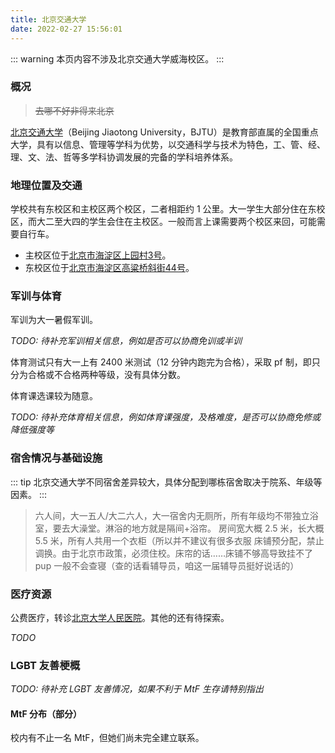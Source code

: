```yaml
---
title: 北京交通大学
date: 2022-02-27 15:56:01
---
```


::: warning
本页内容不涉及北京交通大学威海校区。
:::

### 概况

> ~~去哪不好非得来北京~~

[北京交通大学](https://www.bjtu.edu.cn)（Beijing Jiaotong University，BJTU）是教育部直属的全国重点大学，具有以信息、管理等学科为优势，以交通科学与技术为特色，工、管、经、理、文、法、哲等多学科协调发展的完备的学科培养体系。

### 地理位置及交通

学校共有东校区和主校区两个校区，二者相距约 1 公里。大一学生大部分住在东校区，而大二至大四的学生会住在主校区。一般而言上课需要两个校区来回，可能需要自行车。

- 主校区位于[北京市海淀区上园村3号](https://amap.com/place/B000A81K18)。
- 东校区位于[北京市海淀区高粱桥斜街44号](https://amap.com/place/B000A4EBC7)。

### 军训与体育

军训为大一暑假军训。

_TODO: 待补充军训相关信息，例如是否可以协商免训或半训_

体育测试只有大一上有 2400 米测试（12 分钟内跑完为合格），采取 pf 制，即只分为合格或不合格两种等级，没有具体分数。
<!--这仅是（指派性别）男生的标准吗，还是所有人通用？-->

体育课选课较为随意。

_TODO: 待补充体育相关信息，例如体育课强度，及格难度，是否可以协商免修或降低强度等_

### 宿舍情况与基础设施

::: tip
北京交通大学不同宿舍差异较大，具体分配到哪栋宿舍取决于院系、年级等因素。
:::


> 六人间，大一五人/大二六人，大一宿舍内无厕所，所有年级均不带独立浴室，要去大澡堂。淋浴的地方就是隔间+浴帘。
> 房间宽大概 2.5 米，长大概 5.5 米，所有人共用一个衣柜（所以并不建议有很多衣服
> 床铺预分配，禁止调换。由于北京市政策，必须住校。床帘的话……床铺不够高导致挂不了 pup
> 一般不会查寝（查的话看辅导员，咱这一届辅导员挺好说话的）

### 医疗资源

公费医疗，转诊[北京大学人民医院](https://amap.com/place/B000A5BA25)。其他的还有待探索。

_TODO_

### LGBT 友善梗概

_TODO: 待补充 LGBT 友善情况，如果不利于 MtF 生存请特别指出_

#### MtF 分布（部分）

校内有不止一名 MtF，但她们尚未完全建立联系。
